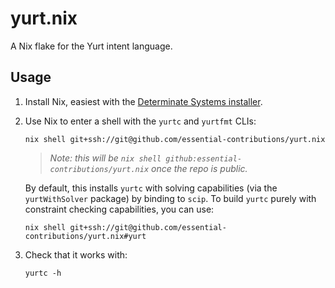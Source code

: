 # yurt.nix

A Nix flake for the Yurt intent language.

## Usage

1. Install Nix, easiest with the [Determinate Systems installer](https://github.com/DeterminateSystems/nix-installer).

2. Use Nix to enter a shell with the `yurtc` and `yurtfmt` CLIs:

   ```console
   nix shell git+ssh://git@github.com/essential-contributions/yurt.nix
   ```

   > *Note: this will be `nix shell github:essential-contributions/yurt.nix` once the repo is public.*

   By default, this installs `yurtc` with solving capabilities (via the
   `yurtWithSolver` package) by binding to `scip`. To build `yurtc` purely with
   constraint checking capabilities, you can use:

   ```console
   nix shell git+ssh://git@github.com/essential-contributions/yurt.nix#yurt
   ```

3. Check that it works with:
   ```console
   yurtc -h
   ```
